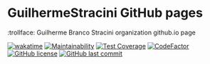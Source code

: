 # GuilhermeStracini GitHub pages

:trollface: Guilherme Branco Stracini organization github.io page

[![wakatime](https://wakatime.com/badge/github/GuilhermeStracini/guilhermestracini.github.io.svg)](https://wakatime.com/badge/github/GuilhermeStracini/guilhermestracini.github.io)
[![Maintainability](https://api.codeclimate.com/v1/badges/921da57d388d4cb4028f/maintainability)](https://codeclimate.com/github/GuilhermeStracini/guilhermestracini.github.io/maintainability)
[![Test Coverage](https://api.codeclimate.com/v1/badges/921da57d388d4cb4028f/test_coverage)](https://codeclimate.com/github/GuilhermeStracini/guilhermestracini.github.io/test_coverage)
[![CodeFactor](https://www.codefactor.io/repository/github/GuilhermeStracini/guilhermestracini.github.io/badge)](https://www.codefactor.io/repository/github/GuilhermeStracini/guilhermestracini.github.io)
[![GitHub license](https://img.shields.io/github/license/GuilhermeStracini/guilhermestracini.github.io)](https://github.com/GuilhermeStracini/guilhermestracini.github.io)
[![GitHub last commit](https://img.shields.io/github/last-commit/GuilhermeStracini/guilhermestracini.github.io)](https://github.com/GuilhermeStracini/guilhermestracini.github.io)
